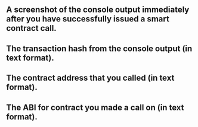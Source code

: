 ## A screenshot of the console output immediately after you have successfully issued a smart contract call.

## The transaction hash from the console output (in text format).

## The contract address that you called (in text format).

## The ABI for contract you made a call on (in text format).
